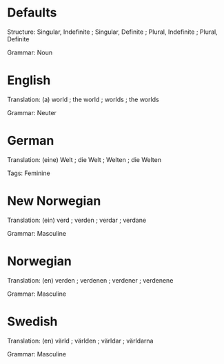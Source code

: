 Defaults
========

Structure: Singular, Indefinite ; Singular, Definite ; Plural, Indefinite ; Plural, Definite

Grammar:   Noun



English
=======

Translation: (a) world ; the world ; worlds ; the worlds

Grammar:     Neuter



German
======

Translation: (eine) Welt ; die Welt ; Welten ; die Welten

Tags:        Feminine



New Norwegian
=============

Translation: (ein) verd ; verden ; verdar ; verdane

Grammar:     Masculine



Norwegian
=========

Translation: (en) verden ; verdenen ; verdener ; verdenene

Grammar:     Masculine


Swedish
=======

Translation: (en) värld ; världen ; världar ; världarna

Grammar:     Masculine
